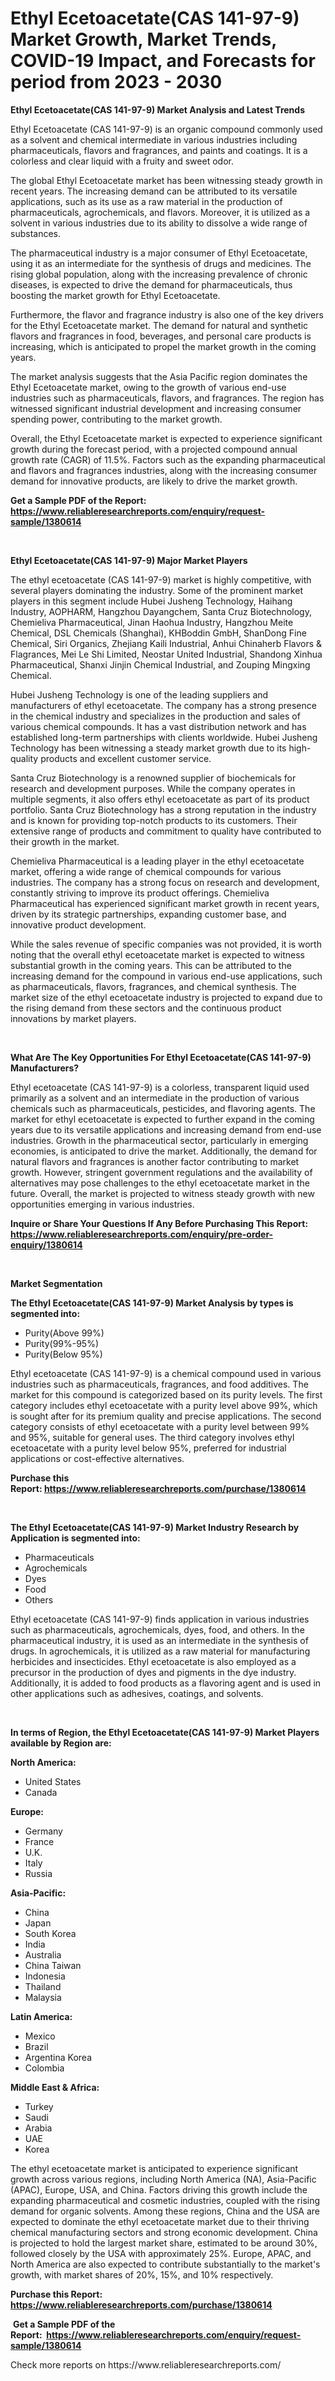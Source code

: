 <p><h1>Ethyl Ecetoacetate(CAS 141-97-9) Market Growth, Market Trends, COVID-19 Impact, and Forecasts for period from 2023 - 2030</h1></p><p><strong>Ethyl Ecetoacetate(CAS 141-97-9) Market Analysis and Latest Trends</strong></p>
<p><p>Ethyl Ecetoacetate (CAS 141-97-9) is an organic compound commonly used as a solvent and chemical intermediate in various industries including pharmaceuticals, flavors and fragrances, and paints and coatings. It is a colorless and clear liquid with a fruity and sweet odor.</p><p>The global Ethyl Ecetoacetate market has been witnessing steady growth in recent years. The increasing demand can be attributed to its versatile applications, such as its use as a raw material in the production of pharmaceuticals, agrochemicals, and flavors. Moreover, it is utilized as a solvent in various industries due to its ability to dissolve a wide range of substances.</p><p>The pharmaceutical industry is a major consumer of Ethyl Ecetoacetate, using it as an intermediate for the synthesis of drugs and medicines. The rising global population, along with the increasing prevalence of chronic diseases, is expected to drive the demand for pharmaceuticals, thus boosting the market growth for Ethyl Ecetoacetate.</p><p>Furthermore, the flavor and fragrance industry is also one of the key drivers for the Ethyl Ecetoacetate market. The demand for natural and synthetic flavors and fragrances in food, beverages, and personal care products is increasing, which is anticipated to propel the market growth in the coming years.</p><p>The market analysis suggests that the Asia Pacific region dominates the Ethyl Ecetoacetate market, owing to the growth of various end-use industries such as pharmaceuticals, flavors, and fragrances. The region has witnessed significant industrial development and increasing consumer spending power, contributing to the market growth.</p><p>Overall, the Ethyl Ecetoacetate market is expected to experience significant growth during the forecast period, with a projected compound annual growth rate (CAGR) of 11.5%. Factors such as the expanding pharmaceutical and flavors and fragrances industries, along with the increasing consumer demand for innovative products, are likely to drive the market growth.</p></p>
<p><strong>Get a Sample PDF of the Report:&nbsp; <a href="https://www.reliableresearchreports.com/enquiry/request-sample/1380614">https://www.reliableresearchreports.com/enquiry/request-sample/1380614</a></strong></p>
<p>&nbsp;</p>
<p><strong>Ethyl Ecetoacetate(CAS 141-97-9) Major Market Players</strong></p>
<p><p>The ethyl ecetoacetate (CAS 141-97-9) market is highly competitive, with several players dominating the industry. Some of the prominent market players in this segment include Hubei Jusheng Technology, Haihang Industry, AOPHARM, Hangzhou Dayangchem, Santa Cruz Biotechnology, Chemieliva Pharmaceutical, Jinan Haohua Industry, Hangzhou Meite Chemical, DSL Chemicals (Shanghai), KHBoddin GmbH, ShanDong Fine Chemical, Siri Organics, Zhejiang Kaili Industrial, Anhui Chinaherb Flavors & Flagrances, Mei Le Shi Limited, Neostar United Industrial, Shandong Xinhua Pharmaceutical, Shanxi Jinjin Chemical Industrial, and Zouping Mingxing Chemical.</p><p>Hubei Jusheng Technology is one of the leading suppliers and manufacturers of ethyl ecetoacetate. The company has a strong presence in the chemical industry and specializes in the production and sales of various chemical compounds. It has a vast distribution network and has established long-term partnerships with clients worldwide. Hubei Jusheng Technology has been witnessing a steady market growth due to its high-quality products and excellent customer service.</p><p>Santa Cruz Biotechnology is a renowned supplier of biochemicals for research and development purposes. While the company operates in multiple segments, it also offers ethyl ecetoacetate as part of its product portfolio. Santa Cruz Biotechnology has a strong reputation in the industry and is known for providing top-notch products to its customers. Their extensive range of products and commitment to quality have contributed to their growth in the market.</p><p>Chemieliva Pharmaceutical is a leading player in the ethyl ecetoacetate market, offering a wide range of chemical compounds for various industries. The company has a strong focus on research and development, constantly striving to improve its product offerings. Chemieliva Pharmaceutical has experienced significant market growth in recent years, driven by its strategic partnerships, expanding customer base, and innovative product development.</p><p>While the sales revenue of specific companies was not provided, it is worth noting that the overall ethyl ecetoacetate market is expected to witness substantial growth in the coming years. This can be attributed to the increasing demand for the compound in various end-use applications, such as pharmaceuticals, flavors, fragrances, and chemical synthesis. The market size of the ethyl ecetoacetate industry is projected to expand due to the rising demand from these sectors and the continuous product innovations by market players.</p></p>
<p>&nbsp;</p>
<p><strong>What Are The Key Opportunities For Ethyl Ecetoacetate(CAS 141-97-9) Manufacturers?</strong></p>
<p><p>Ethyl ecetoacetate (CAS 141-97-9) is a colorless, transparent liquid used primarily as a solvent and an intermediate in the production of various chemicals such as pharmaceuticals, pesticides, and flavoring agents. The market for ethyl ecetoacetate is expected to further expand in the coming years due to its versatile applications and increasing demand from end-use industries. Growth in the pharmaceutical sector, particularly in emerging economies, is anticipated to drive the market. Additionally, the demand for natural flavors and fragrances is another factor contributing to market growth. However, stringent government regulations and the availability of alternatives may pose challenges to the ethyl ecetoacetate market in the future. Overall, the market is projected to witness steady growth with new opportunities emerging in various industries.</p></p>
<p><strong>Inquire or Share Your Questions If Any Before Purchasing This Report: <a href="https://www.reliableresearchreports.com/enquiry/pre-order-enquiry/1380614">https://www.reliableresearchreports.com/enquiry/pre-order-enquiry/1380614</a></strong></p>
<p>&nbsp;</p>
<p><strong>Market Segmentation</strong></p>
<p><strong>The Ethyl Ecetoacetate(CAS 141-97-9) Market Analysis by types is segmented into:</strong></p>
<p><ul><li>Purity(Above 99%)</li><li>Purity(99%-95%)</li><li>Purity(Below 95%)</li></ul></p>
<p><p>Ethyl ecetoacetate (CAS 141-97-9) is a chemical compound used in various industries such as pharmaceuticals, fragrances, and food additives. The market for this compound is categorized based on its purity levels. The first category includes ethyl ecetoacetate with a purity level above 99%, which is sought after for its premium quality and precise applications. The second category consists of ethyl ecetoacetate with a purity level between 99% and 95%, suitable for general uses. The third category involves ethyl ecetoacetate with a purity level below 95%, preferred for industrial applications or cost-effective alternatives.</p></p>
<p><strong>Purchase this Report:&nbsp;<a href="https://www.reliableresearchreports.com/purchase/1380614">https://www.reliableresearchreports.com/purchase/1380614</a></strong></p>
<p>&nbsp;</p>
<p><strong>The Ethyl Ecetoacetate(CAS 141-97-9) Market Industry Research by Application is segmented into:</strong></p>
<p><ul><li>Pharmaceuticals</li><li>Agrochemicals</li><li>Dyes</li><li>Food</li><li>Others</li></ul></p>
<p><p>Ethyl ecetoacetate (CAS 141-97-9) finds application in various industries such as pharmaceuticals, agrochemicals, dyes, food, and others. In the pharmaceutical industry, it is used as an intermediate in the synthesis of drugs. In agrochemicals, it is utilized as a raw material for manufacturing herbicides and insecticides. Ethyl ecetoacetate is also employed as a precursor in the production of dyes and pigments in the dye industry. Additionally, it is added to food products as a flavoring agent and is used in other applications such as adhesives, coatings, and solvents.</p></p>
<p>&nbsp;</p>
<p><strong>In terms of Region, the Ethyl Ecetoacetate(CAS 141-97-9) Market Players available by Region are:</strong></p>
<p>
    <p> <strong> North America: </strong>
        <ul>
            <li>United States</li>
            <li>Canada</li>
        </ul>
        </p> 
    <p> <strong> Europe: </strong>
        <ul>
            <li>Germany</li>
            <li>France</li>
            <li>U.K.</li>
            <li>Italy</li>
            <li>Russia</li>
        </ul>
        </p> 
    <p> <strong> Asia-Pacific: </strong>
        <ul>
            <li>China</li>
            <li>Japan</li>
            <li>South Korea</li>
            <li>India</li>
            <li>Australia</li>
            <li>China Taiwan</li>
            <li>Indonesia</li>
            <li>Thailand</li>
            <li>Malaysia</li>
        </ul>
        </p> 
    <p> <strong> Latin America: </strong>
        <ul>
            <li>Mexico</li>
            <li>Brazil</li>
            <li>Argentina Korea</li>
            <li>Colombia</li>
        </ul>
        </p> 
    <p> <strong> Middle East & Africa: </strong>
        <ul>
            <li>Turkey</li>
            <li>Saudi</li>
            <li>Arabia</li>
            <li>UAE</li>
            <li>Korea</li>
        </ul>
    </p>
    </p>
<p><p>The ethyl ecetoacetate market is anticipated to experience significant growth across various regions, including North America (NA), Asia-Pacific (APAC), Europe, USA, and China. Factors driving this growth include the expanding pharmaceutical and cosmetic industries, coupled with the rising demand for organic solvents. Among these regions, China and the USA are expected to dominate the ethyl ecetoacetate market due to their thriving chemical manufacturing sectors and strong economic development. China is projected to hold the largest market share, estimated to be around 30%, followed closely by the USA with approximately 25%. Europe, APAC, and North America are also expected to contribute substantially to the market's growth, with market shares of 20%, 15%, and 10% respectively.</p></p>
<p><strong>Purchase this Report: <a href="https://www.reliableresearchreports.com/purchase/1380614">https://www.reliableresearchreports.com/purchase/1380614</a></strong></p>
<p>&nbsp;<strong>Get a Sample PDF of the Report:&nbsp;&nbsp;<a href="https://www.reliableresearchreports.com/enquiry/request-sample/1380614">https://www.reliableresearchreports.com/enquiry/request-sample/1380614</a></strong></p>
<p><strong></strong></p>
<p>Check more reports on https://www.reliableresearchreports.com/</p>